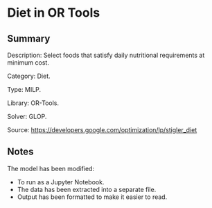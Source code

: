 # Diet in OR Tools

## Summary
Description: Select foods that satisfy daily nutritional requirements at minimum cost.

Category: Diet.

Type: MILP.

Library: OR-Tools.

Solver: GLOP.

Source: https://developers.google.com/optimization/lp/stigler_diet

## Notes

The model has been modified:
- To run as a Jupyter Notebook.
- The data has been extracted into a separate file.
- Output has been formatted to make it easier to read.
